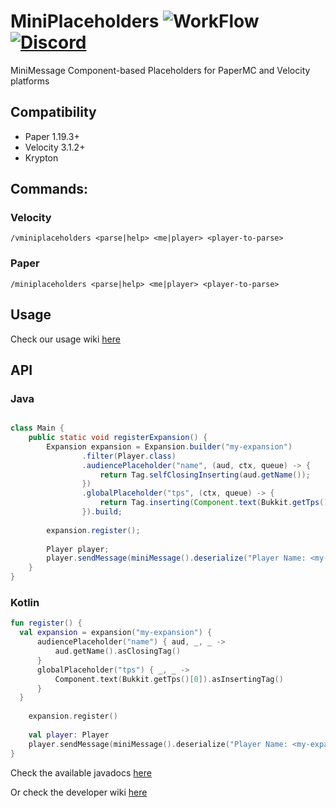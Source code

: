 # MiniPlaceholders ![WorkFlow](https://img.shields.io/github/actions/workflow/status/MiniPlaceholders/MiniPlaceholders/build.yml?style=flat-square) [![Discord](https://img.shields.io/discord/899740810956910683?color=7289da&label=Discord)](https://discord.gg/5NMMzK5mAn)
MiniMessage Component-based Placeholders for PaperMC and Velocity platforms

## Compatibility
- Paper 1.19.3+
- Velocity 3.1.2+
- Krypton

## Commands:
### Velocity
`/vminiplaceholders <parse|help> <me|player> <player-to-parse>`
### Paper
`/miniplaceholders <parse|help> <me|player> <player-to-parse>`

## Usage

Check our usage wiki [here](https://github.com/MiniPlaceholders/MiniPlaceholders/wiki/User-Getting-Started)

## API

### Java
```java

class Main {
    public static void registerExpansion() {
        Expansion expansion = Expansion.builder("my-expansion")
                .filter(Player.class)
                .audiencePlaceholder("name", (aud, ctx, queue) -> {
                    return Tag.selfClosingInserting(aud.getName());
                })
                .globalPlaceholder("tps", (ctx, queue) -> {
                    return Tag.inserting(Component.text(Bukkit.getTps()[0]));
                }).build;
        
        expansion.register();
        
        Player player;
        player.sendMessage(miniMessage().deserialize("Player Name: <my-expansion_name>", MiniPlaceholders.getAudiencePlaceholders(player)));
    }
}

```

### Kotlin
```kotlin
fun register() {
  val expansion = expansion("my-expansion") {
      audiencePlaceholder("name") { aud, _, _ ->
          aud.getName().asClosingTag()
      }
      globalPlaceholder("tps") { _, _ ->
          Component.text(Bukkit.getTps()[0]).asInsertingTag()
      }
  }
    
    expansion.register()
    
    val player: Player
    player.sendMessage(miniMessage().deserialize("Player Name: <my-expansion_name>", MiniPlaceholders.getAudiencePlaceholders(player)))
}
```


Check the available javadocs [here](https://javadoc.io/doc/io.github.miniplaceholders/miniplaceholders-api)

Or check the developer wiki [here](https://github.com/MiniPlaceholders/MiniPlaceholders/wiki/Developer-Getting-Started)

